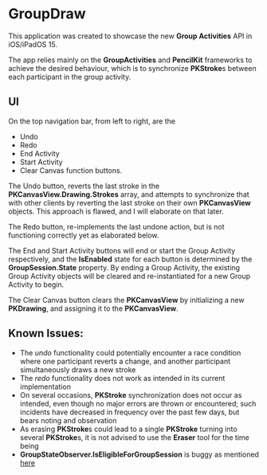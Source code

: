 #  GroupDraw

This application was created to showcase the new **Group Activities** API in iOS/iPadOS 15.

The app relies mainly on the **GroupActivities** and **PencilKit** frameworks to achieve the desired behaviour, which is to synchronize **PKStroke**s between each participant in the group activity.

## UI
On the top navigation bar, from left to right, are the
- Undo
- Redo
- End Activity
- Start Activity
- Clear Canvas
function buttons.

The Undo button, reverts the last stroke in the **PKCanvasView.Drawing.Strokes** array, and attempts to synchronize that with other clients by reverting the last stroke on their own **PKCanvasView** objects. This approach is flawed, and I will elaborate on that later.

The Redo button, re-implements the last undone action, but is not functioning correctly yet as elaborated below.

The End and Start Activity buttons will end or start the Group Activity respectively, and the **IsEnabled** state for each button is determined by the **GroupSession.State** property. By ending a Group Activity, the existing Group Activity objects will be cleared and re-instantiated for a new Group Activity to begin.

The Clear Canvas button clears the **PKCanvasView** by initializing a new **PKDrawing**, and assigning it to the **PKCanvasView**. 

## Known Issues:
- The _undo_ functionality could potentially encounter a race condition where one participant reverts a change, and another participant simultaneously draws a new stroke
- The _redo_ functionality does not work as intended in its current implementation
- On several occasions, **PKStroke** synchronization does not occur as intended, even though no major errors are thrown or encountered; such incidents have decreased in frequency over the past few days, but bears noting and observation
- As erasing **PKStroke**s could lead to a single **PKStroke** turning into several **PKStroke**s, it is not advised to use the **Eraser** tool for the time being 
- **GroupStateObserver.IsEligibleForGroupSession** is buggy as mentioned [here](https://developer.apple.com/forums/thread/682484?answerId=678632022#678632022)
